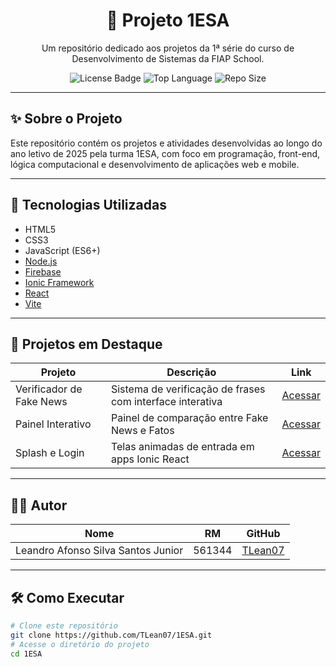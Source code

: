 <h1 align="center">📘 Projeto 1ESA</h1>
<p align="center">
  Um repositório dedicado aos projetos da 1ª série do curso de Desenvolvimento de Sistemas da FIAP School.
</p>
<p align="center">
  <img src="https://img.shields.io/github/license/TLean07/1ESA?style=for-the-badge" alt="License Badge">
  <img src="https://img.shields.io/github/languages/top/TLean07/1ESA?style=for-the-badge" alt="Top Language">
  <img src="https://img.shields.io/github/repo-size/TLean07/1ESA?style=for-the-badge" alt="Repo Size">
</p>

---

## ✨ Sobre o Projeto
Este repositório contém os projetos e atividades desenvolvidas ao longo do ano letivo de 2025 pela turma 1ESA, com foco em programação, front-end, lógica computacional e desenvolvimento de aplicações web e mobile.

---

## 🚀 Tecnologias Utilizadas

- HTML5
- CSS3
- JavaScript (ES6+)
- [Node.js](https://nodejs.org/)
- [Firebase](https://firebase.google.com/)
- [Ionic Framework](https://ionicframework.com/)
- [React](https://reactjs.org/)
- [Vite](https://vitejs.dev/)

---

## 🧠 Projetos em Destaque

| Projeto        | Descrição                                       | Link                              |
| -------------- | ----------------------------------------------- | --------------------------------- |
| Verificador de Fake News | Sistema de verificação de frases com interface interativa | [Acessar](https://github.com/TLean07/1ESA/tree/main/Verificador) |
| Painel Interativo | Painel de comparação entre Fake News e Fatos | [Acessar](https://github.com/TLean07/1ESA/tree/main/Painel) |
| Splash e Login | Telas animadas de entrada em apps Ionic React | [Acessar](https://github.com/TLean07/1ESA/tree/main/SplashLogin) |

---

## 🧑‍💻 Autor

| Nome                                   | RM     | GitHub                                |
| -------------------------------------- | ------ | -------------------------------------- |
| Leandro Afonso Silva Santos Junior     | 561344 | [TLean07](https://github.com/TLean07) |
---

## 🛠️ Como Executar

```bash
# Clone este repositório
git clone https://github.com/TLean07/1ESA.git
# Acesse o diretório do projeto
cd 1ESA
